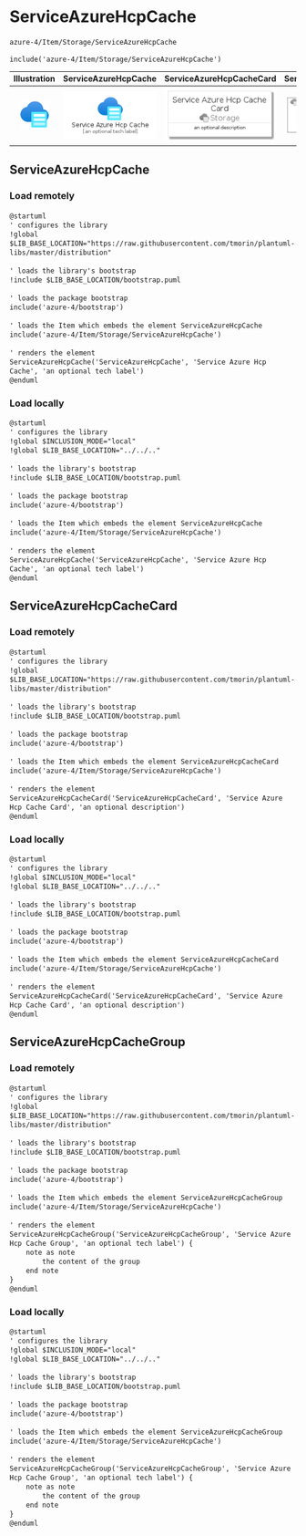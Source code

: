 # ServiceAzureHcpCache


```text
azure-4/Item/Storage/ServiceAzureHcpCache
```

```text
include('azure-4/Item/Storage/ServiceAzureHcpCache')
```



| Illustration | ServiceAzureHcpCache | ServiceAzureHcpCacheCard | ServiceAzureHcpCacheGroup |
| :---: | :---: | :---: | :---: |
| ![illustration for Illustration](../../../azure-4/Item/Storage/ServiceAzureHcpCache.png) | ![illustration for ServiceAzureHcpCache](../../../azure-4/Item/Storage/ServiceAzureHcpCache.Local.png) | ![illustration for ServiceAzureHcpCacheCard](../../../azure-4/Item/Storage/ServiceAzureHcpCacheCard.Local.png) | ![illustration for ServiceAzureHcpCacheGroup](../../../azure-4/Item/Storage/ServiceAzureHcpCacheGroup.Local.png) |




## ServiceAzureHcpCache

### Load remotely
```plantuml
@startuml
' configures the library
!global $LIB_BASE_LOCATION="https://raw.githubusercontent.com/tmorin/plantuml-libs/master/distribution"

' loads the library's bootstrap
!include $LIB_BASE_LOCATION/bootstrap.puml

' loads the package bootstrap
include('azure-4/bootstrap')

' loads the Item which embeds the element ServiceAzureHcpCache
include('azure-4/Item/Storage/ServiceAzureHcpCache')

' renders the element
ServiceAzureHcpCache('ServiceAzureHcpCache', 'Service Azure Hcp Cache', 'an optional tech label')
@enduml
```

### Load locally
```plantuml
@startuml
' configures the library
!global $INCLUSION_MODE="local"
!global $LIB_BASE_LOCATION="../../.."

' loads the library's bootstrap
!include $LIB_BASE_LOCATION/bootstrap.puml

' loads the package bootstrap
include('azure-4/bootstrap')

' loads the Item which embeds the element ServiceAzureHcpCache
include('azure-4/Item/Storage/ServiceAzureHcpCache')

' renders the element
ServiceAzureHcpCache('ServiceAzureHcpCache', 'Service Azure Hcp Cache', 'an optional tech label')
@enduml
```

## ServiceAzureHcpCacheCard

### Load remotely
```plantuml
@startuml
' configures the library
!global $LIB_BASE_LOCATION="https://raw.githubusercontent.com/tmorin/plantuml-libs/master/distribution"

' loads the library's bootstrap
!include $LIB_BASE_LOCATION/bootstrap.puml

' loads the package bootstrap
include('azure-4/bootstrap')

' loads the Item which embeds the element ServiceAzureHcpCacheCard
include('azure-4/Item/Storage/ServiceAzureHcpCache')

' renders the element
ServiceAzureHcpCacheCard('ServiceAzureHcpCacheCard', 'Service Azure Hcp Cache Card', 'an optional description')
@enduml
```

### Load locally
```plantuml
@startuml
' configures the library
!global $INCLUSION_MODE="local"
!global $LIB_BASE_LOCATION="../../.."

' loads the library's bootstrap
!include $LIB_BASE_LOCATION/bootstrap.puml

' loads the package bootstrap
include('azure-4/bootstrap')

' loads the Item which embeds the element ServiceAzureHcpCacheCard
include('azure-4/Item/Storage/ServiceAzureHcpCache')

' renders the element
ServiceAzureHcpCacheCard('ServiceAzureHcpCacheCard', 'Service Azure Hcp Cache Card', 'an optional description')
@enduml
```

## ServiceAzureHcpCacheGroup

### Load remotely
```plantuml
@startuml
' configures the library
!global $LIB_BASE_LOCATION="https://raw.githubusercontent.com/tmorin/plantuml-libs/master/distribution"

' loads the library's bootstrap
!include $LIB_BASE_LOCATION/bootstrap.puml

' loads the package bootstrap
include('azure-4/bootstrap')

' loads the Item which embeds the element ServiceAzureHcpCacheGroup
include('azure-4/Item/Storage/ServiceAzureHcpCache')

' renders the element
ServiceAzureHcpCacheGroup('ServiceAzureHcpCacheGroup', 'Service Azure Hcp Cache Group', 'an optional tech label') {
    note as note
        the content of the group
    end note
}
@enduml
```

### Load locally
```plantuml
@startuml
' configures the library
!global $INCLUSION_MODE="local"
!global $LIB_BASE_LOCATION="../../.."

' loads the library's bootstrap
!include $LIB_BASE_LOCATION/bootstrap.puml

' loads the package bootstrap
include('azure-4/bootstrap')

' loads the Item which embeds the element ServiceAzureHcpCacheGroup
include('azure-4/Item/Storage/ServiceAzureHcpCache')

' renders the element
ServiceAzureHcpCacheGroup('ServiceAzureHcpCacheGroup', 'Service Azure Hcp Cache Group', 'an optional tech label') {
    note as note
        the content of the group
    end note
}
@enduml
```

